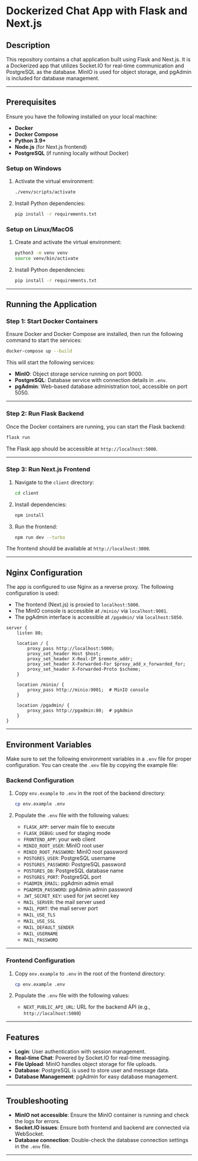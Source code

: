 
# Dockerized Chat App with Flask and Next.js

## Description
This repository contains a chat application built using Flask and Next.js. It is a Dockerized app that utilizes Socket.IO for real-time communication and PostgreSQL as the database. MinIO is used for object storage, and pgAdmin is included for database management.

---

## Prerequisites

Ensure you have the following installed on your local machine:

- **Docker**
- **Docker Compose**
- **Python 3.9+**
- **Node.js** (for Next.js frontend)
- **PostgreSQL** (if running locally without Docker)

### Setup on Windows

1. Activate the virtual environment:

   ```bash
   ./venv/scripts/activate
   ```

2. Install Python dependencies:

   ```bash
   pip install -r requirements.txt
   ```

### Setup on Linux/MacOS

1. Create and activate the virtual environment:

   ```bash
   python3 -m venv venv
   source venv/bin/activate
   ```

2. Install Python dependencies:

   ```bash
   pip install -r requirements.txt
   ```

---

## Running the Application

### Step 1: Start Docker Containers

Ensure Docker and Docker Compose are installed, then run the following command to start the services:

```bash
docker-compose up --build
```

This will start the following services:

- **MinIO**: Object storage service running on port 9000.
- **PostgreSQL**: Database service with connection details in `.env`.
- **pgAdmin**: Web-based database administration tool, accessible on port 5050.

---

### Step 2: Run Flask Backend

Once the Docker containers are running, you can start the Flask backend:

```bash
flask run
```

The Flask app should be accessible at `http://localhost:5000`.

---

### Step 3: Run Next.js Frontend

1. Navigate to the `client` directory:

   ```bash
   cd client
   ```

2. Install dependencies:

   ```bash
   npm install
   ```

3. Run the frontend:

   ```bash
   npm run dev --turbo
   ```

The frontend should be available at `http://localhost:3000`.

---

## Nginx Configuration

The app is configured to use Nginx as a reverse proxy. The following configuration is used:

- The frontend (Next.js) is proxied to `localhost:5000`.
- The MinIO console is accessible at `/minio/` via `localhost:9001`.
- The pgAdmin interface is accessible at `/pgadmin/` via `localhost:5050`.

```nginx
server {
    listen 80;

    location / {
        proxy_pass http://localhost:5000;  
        proxy_set_header Host $host;
        proxy_set_header X-Real-IP $remote_addr;
        proxy_set_header X-Forwarded-For $proxy_add_x_forwarded_for;
        proxy_set_header X-Forwarded-Proto $scheme;
    }

    location /minio/ {
        proxy_pass http://minio:9001;  # MinIO console
    }

    location /pgadmin/ {
        proxy_pass http://pgadmin:80;  # pgAdmin
    }
}
```

---

## Environment Variables

Make sure to set the following environment variables in a `.env` file for proper configuration. You can create the `.env` file by copying the example file:

### Backend Configuration

1. Copy `env.example` to `.env` in the root of the backend directory:

   ```bash
   cp env.example .env
   ```

2. Populate the `.env` file with the following values:

   - `FLASK_APP`: server main file to execute
   - `FLASK_DEBUG`: used for staging mode
   - `FRONTEND_APP`: your web client
   - `MINIO_ROOT_USER`: MinIO root user
   - `MINIO_ROOT_PASSWORD`: MinIO root password
   - `POSTGRES_USER`: PostgreSQL username
   - `POSTGRES_PASSWORD`: PostgreSQL password
   - `POSTGRES_DB`: PostgreSQL database name
   - `POSTGRES_PORT`: PostgreSQL port
   - `PGADMIN_EMAIL`: pgAdmin admin email
   - `PGADMIN_PASSWORD`: pgAdmin admin password
   - `JWT_SECRET_KEY`: used for jwt secret key
   - `MAIL_SERVER`: the mail server used
   - `MAIL_PORT`: the mail server port 
   - `MAIL_USE_TLS`
   - `MAIL_USE_SSL`
   - `MAIL_DEFAULT_SENDER`
   - `MAIL_USERNAME`
   - `MAIL_PASSWORD`

---

### Frontend Configuration

1. Copy `env.example` to `.env` in the root of the frontend directory:

   ```bash
   cp env.example .env
   ```

2. Populate the `.env` file with the following values:

   - `NEXT_PUBLIC_API_URL`: URL for the backend API (e.g., `http://localhost:5000`)

---

## Features

- **Login**: User authentication with session management.
- **Real-time Chat**: Powered by Socket.IO for real-time messaging.
- **File Upload**: MinIO handles object storage for file uploads.
- **Database**: PostgreSQL is used to store user and message data.
- **Database Management**: pgAdmin for easy database management.

---

## Troubleshooting

- **MinIO not accessible**: Ensure the MinIO container is running and check the logs for errors.
- **Socket.IO issues**: Ensure both frontend and backend are connected via WebSocket.
- **Database connection**: Double-check the database connection settings in the `.env` file.

---

